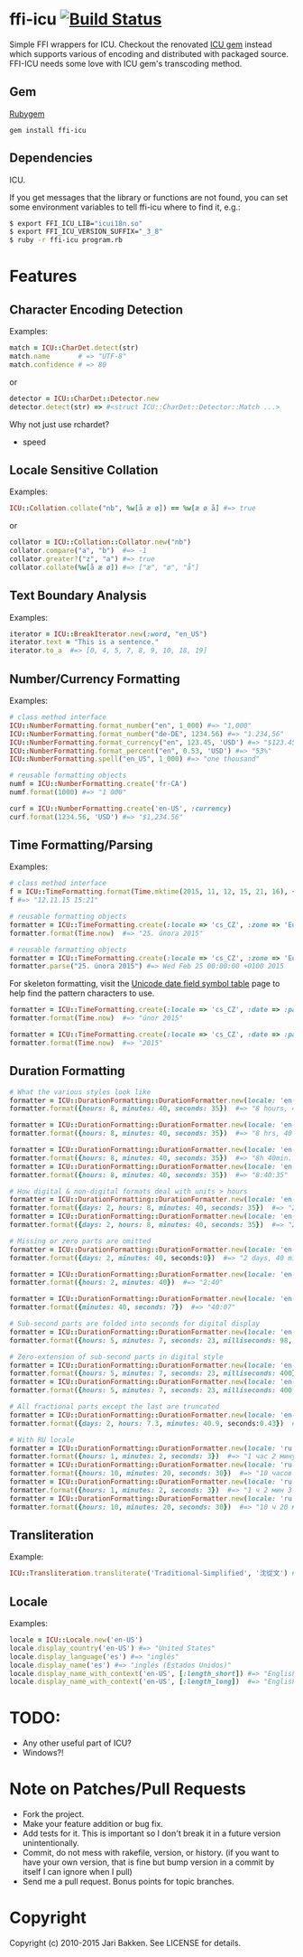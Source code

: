 ffi-icu [![Build Status](https://app.travis-ci.com/erickguan/ffi-icu.svg?branch=master)](https://app.travis-ci.com/erickguan/ffi-icu)
=======

Simple FFI wrappers for ICU. Checkout the renovated [ICU gem](https://github.com/fantasticfears/icu4r) instead which supports various of encoding and distributed with packaged source. FFI-ICU needs some love with ICU gem's transcoding method.

Gem
---

[Rubygem](http://rubygems.org/gems/ffi-icu "ffi-icu")

    gem install ffi-icu

Dependencies
------------

ICU.

If you get messages that the library or functions are not found, you can
set some environment variables to tell ffi-icu where to find it, e.g.:

```sh
$ export FFI_ICU_LIB="icui18n.so"
$ export FFI_ICU_VERSION_SUFFIX="_3_8"
$ ruby -r ffi-icu program.rb
```

Features
========

Character Encoding Detection
----------------------------

Examples:

```ruby
match = ICU::CharDet.detect(str)
match.name       # => "UTF-8"
match.confidence # => 80
```

or

```ruby
detector = ICU::CharDet::Detector.new
detector.detect(str) => #<struct ICU::CharDet::Detector::Match ...>
```

Why not just use rchardet?

* speed

Locale Sensitive Collation
--------------------------

Examples:

```ruby
ICU::Collation.collate("nb", %w[å æ ø]) == %w[æ ø å] #=> true
```

or

```ruby
collator = ICU::Collation::Collator.new("nb")
collator.compare("a", "b")  #=> -1
collator.greater?("z", "a") #=> true
collator.collate(%w[å æ ø]) #=> ["æ", "ø", "å"]
```

Text Boundary Analysis
----------------------

Examples:

```ruby
iterator = ICU::BreakIterator.new(:word, "en_US")
iterator.text = "This is a sentence."
iterator.to_a  #=> [0, 4, 5, 7, 8, 9, 10, 18, 19]
```

Number/Currency Formatting
--------------------------

Examples:

```ruby
# class method interface
ICU::NumberFormatting.format_number("en", 1_000) #=> "1,000"
ICU::NumberFormatting.format_number("de-DE", 1234.56) #=> "1.234,56"
ICU::NumberFormatting.format_currency("en", 123.45, 'USD') #=> "$123.45"
ICU::NumberFormatting.format_percent("en", 0.53, 'USD') #=> "53%"
ICU::NumberFormatting.spell("en_US", 1_000) #=> "one thousand"

# reusable formatting objects
numf = ICU::NumberFormatting.create('fr-CA')
numf.format(1000) #=> "1 000"

curf = ICU::NumberFormatting.create('en-US', :currency)
curf.format(1234.56, 'USD') #=> "$1,234.56"
```

Time Formatting/Parsing
-----------------------

Examples:

```ruby
# class method interface
f = ICU::TimeFormatting.format(Time.mktime(2015, 11, 12, 15, 21, 16), {:locale => 'cs_CZ', :zone => 'Europe/Prague', :date => :short, :time => :short})
f #=> "12.11.15 15:21"

# reusable formatting objects
formatter = ICU::TimeFormatting.create(:locale => 'cs_CZ', :zone => 'Europe/Prague', :date => :long, :time => :none)
formatter.format(Time.now)  #=> "25. února 2015"
```

```ruby
# reusable formatting objects
formatter = ICU::TimeFormatting.create(:locale => 'cs_CZ', :zone => 'Europe/Prague', :date => :long, :time => :none)
formatter.parse("25. února 2015") #=> Wed Feb 25 00:00:00 +0100 2015
```

For skeleton formatting, visit the [Unicode date field symbol table](https://unicode-org.github.io/icu/userguide/format_parse/datetime/#date-field-symbol-table) page to help find the pattern characters to use.

```ruby
formatter = ICU::TimeFormatting.create(:locale => 'cs_CZ', :date => :pattern, :time => :pattern, :skeleton => 'MMMMY')
formatter.format(Time.now)  #=> "únor 2015"

formatter = ICU::TimeFormatting.create(:locale => 'cs_CZ', :date => :pattern, :time => :pattern, :skeleton => 'Y')
formatter.format(Time.now)  #=> "2015"
```

Duration Formatting
-------------------

```ruby
# What the various styles look like
formatter = ICU::DurationFormatting::DurationFormatter.new(locale: 'en-AU', style: :long)
formatter.format({hours: 8, minutes: 40, seconds: 35})  #=> "8 hours, 40 minutes, 35 seconds"

formatter = ICU::DurationFormatting::DurationFormatter.new(locale: 'en-AU', style: :short)
formatter.format({hours: 8, minutes: 40, seconds: 35})  #=> "8 hrs, 40 mins, 35 secs"

formatter = ICU::DurationFormatting::DurationFormatter.new(locale: 'en-AU', style: :narrow)
formatter.format({hours: 8, minutes: 40, seconds: 35})  #=> "8h 40min. 35s."
formatter = ICU::DurationFormatting::DurationFormatter.new(locale: 'en-AU', style: :digital)
formatter.format({hours: 8, minutes: 40, seconds: 35})  #=> "8:40:35"

# How digital & non-digital formats deal with units > hours
formatter = ICU::DurationFormatting::DurationFormatter.new(locale: 'en-AU', style: :narrow)
formatter.format({days: 2, hours: 8, minutes: 40, seconds: 35})  #=> "2d 8h 40min. 35s."
formatter = ICU::DurationFormatting::DurationFormatter.new(locale: 'en-AU', style: :digital)
formatter.format({days: 2, hours: 8, minutes: 40, seconds: 35})  #=> "2d 8:40:35"

# Missing or zero parts are omitted
formatter = ICU::DurationFormatting::DurationFormatter.new(locale: 'en-AU', style: :long)
formatter.format({days: 2, minutes: 40, seconds:0})  #=> "2 days, 40 minutes"

formatter = ICU::DurationFormatting::DurationFormatter.new(locale: 'en-AU', style: :digital)
formatter.format({hours: 2, minutes: 40})  #=> "2:40"

formatter = ICU::DurationFormatting::DurationFormatter.new(locale: 'en-AU', style: :digital)
formatter.format({minutes: 40, seconds: 7})  #=> "40:07"

# Sub-second parts are folded into seconds for digital display
formatter = ICU::DurationFormatting::DurationFormatter.new(locale: 'en-AU', style: :digital)
formatter.format({hours: 5, minutes: 7, seconds: 23, milliseconds: 98, microseconds: 997})  #=> "5:07:23.098997"

# Zero-extension of sub-second parts in digital style
formatter = ICU::DurationFormatting::DurationFormatter.new(locale: 'en-AU', style: :digital)
formatter.format({hours: 5, minutes: 7, seconds: 23, milliseconds: 400})  #=> "5:07:23.400"
formatter = ICU::DurationFormatting::DurationFormatter.new(locale: 'en-AU', style: :digital)
formatter.format({hours: 5, minutes: 7, seconds: 23, milliseconds: 400, microseconds: 700})  #=> "5:07:23.400700"

# All fractional parts except the last are truncated
formatter = ICU::DurationFormatting::DurationFormatter.new(locale: 'en-AU', style: :long)
formatter.format({days: 2, hours: 7.3, minutes: 40.9, seconds:0.43})  #=> "2 days, 7 hours, 40 minutes, 0.43 seconds"

# With RU locale
formatter = ICU::DurationFormatting::DurationFormatter.new(locale: 'ru', style: :long)
formatter.format({hours: 1, minutes: 2, seconds: 3})  #=> "1 час 2 минуты 3 секунды"
formatter = ICU::DurationFormatting::DurationFormatter.new(locale: 'ru', style: :long)
formatter.format({hours: 10, minutes: 20, seconds: 30})  #=> "10 часов 20 минут 30 секунд"
formatter = ICU::DurationFormatting::DurationFormatter.new(locale: 'ru', style: :narrow)
formatter.format({hours: 1, minutes: 2, seconds: 3})  #=> "1 ч 2 мин 3 с"
formatter = ICU::DurationFormatting::DurationFormatter.new(locale: 'ru', style: :narrow)
formatter.format({hours: 10, minutes: 20, seconds: 30})  #=> "10 ч 20 мин 30 с"
```

Transliteration
---------------

Example:

```ruby
ICU::Transliteration.transliterate('Traditional-Simplified', '沈從文') # => "沈从文"
```

Locale
------

Examples:

```ruby
locale = ICU::Locale.new('en-US')
locale.display_country('en-US') #=> "United States"
locale.display_language('es') #=> "inglés"
locale.display_name('es') #=> "inglés (Estados Unidos)"
locale.display_name_with_context('en-US', [:length_short]) #=> "English (US)"
locale.display_name_with_context('en-US', [:length_long])  #=> "English (United States)"
```

TODO:
=====

* Any other useful part of ICU?
* Windows?!

Note on Patches/Pull Requests
=============================

* Fork the project.
* Make your feature addition or bug fix.
* Add tests for it. This is important so I don't break it in a
  future version unintentionally.
* Commit, do not mess with rakefile, version, or history.
  (if you want to have your own version, that is fine but bump version in a commit by itself I can ignore when I pull)
* Send me a pull request. Bonus points for topic branches.

Copyright
=========

Copyright (c) 2010-2015 Jari Bakken. See LICENSE for details.
